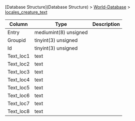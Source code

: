 [Database Structure](Database Structure) > [World-Database](World-Database) > [locales_creature_text](locales_creature_text)

Column | Type | Description
--- | --- | ---
Entry | mediumint(8) unsigned | 
Groupid | tinyint(3) unsigned | 
Id | tinyint(3) unsigned | 
Text_loc1 | text | 
Text_loc2 | text | 
Text_loc3 | text | 
Text_loc4 | text | 
Text_loc5 | text | 
Text_loc6 | text | 
Text_loc7 | text | 
Text_loc8 | text | 
